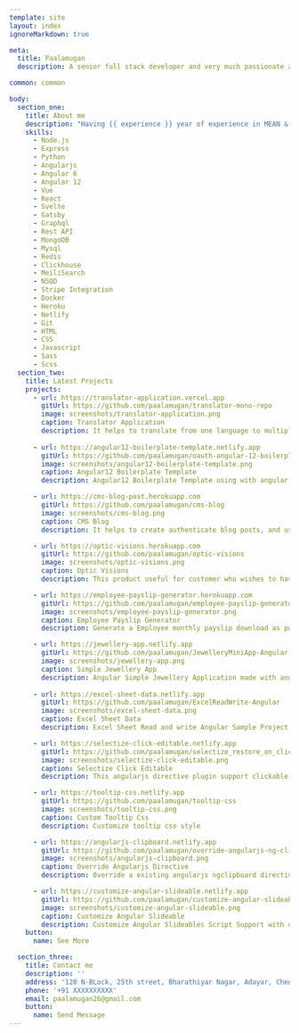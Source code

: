 ```yaml
---
template: site
layout: index
ignoreMarkdown: true

meta:
  title: Paalamugan
  description: A senior full stack developer and very much passionate and interesting about any coding language.

common: common

body:
  section_one:
    title: About me
    description: "Having {{ experience }} year of experience in MEAN & MERN Stack development and more enthusiasm for my work. Able to work independently, as a part of team and able to vaporize and grasp the new things. Extensive experience in working with product development and startup Product Company."
    skills:
      - Node.js
      - Express
      - Python
      - Angularjs
      - Angular 6
      - Angular 12
      - Vue
      - React
      - Svelte
      - Gatsby
      - Graphql
      - Rest API
      - MongoDB
      - Mysql
      - Redis
      - Clickhouse
      - MeiliSearch
      - NSQD
      - Stripe Integration
      - Docker
      - Heroku
      - Netlify
      - Git
      - HTML
      - CSS
      - Javascript
      - Sass
      - Scss
  section_two:
    title: Latest Projects
    projects:
      - url: https://translator-application.vercel.app
        gitUrl: https://github.com/paalamugan/translator-mono-repo
        image: screenshots/translator-application.png
        caption: Translator Application
        description: It helps to translate from one language to multiple languages using svelte.
        
      - url: https://angular12-boilerplate-template.netlify.app
        gitUrl: https://github.com/paalamugan/oauth-angular-12-boilerplate-template
        image: screenshots/angular12-boilerplate-template.png
        caption: Angular12 Boilerplate Template
        description: Angular12 Boilerplate Template using with angular material, flexlayout, tailwind.

      - url: https://cms-blog-post.herokuapp.com
        gitUrl: https://github.com/paalamugan/cms-blog
        image: screenshots/cms-blog.png
        caption: CMS Blog
        description: It helps to create authenticate blog posts, and users can also comments the specific posts.

      - url: https://optic-visions.herokuapp.com
        gitUrl: https://github.com/paalamugan/optic-visions
        image: screenshots/optic-visions.png
        caption: Optic Visions
        description: This product useful for customer who wishes to have all the details for the optical related business.

      - url: https://employee-payslip-generator.herokuapp.com
        gitUrl: https://github.com/paalamugan/employee-payslip-generator
        image: screenshots/employee-payslip-generator.png
        caption: Employee Payslip Generator
        description: Generate a Employee monthly payslip download as pdf and send to their mail.

      - url: https://jewellery-app.netlify.app
        gitUrl: https://github.com/paalamugan/JewelleryMiniApp-Angular
        image: screenshots/jewellery-app.png
        caption: Simple Jewellery App
        description: Angular Simple Jewellery Application made with angular6 framework.
        
      - url: https://excel-sheet-data.netlify.app
        gitUrl: https://github.com/paalamugan/ExcelReadWrite-Angular
        image: screenshots/excel-sheet-data.png
        caption: Excel Sheet Data
        description: Excel Sheet Read and write Angular Sample Project

      - url: https://selectize-click-editable.netlify.app
        gitUrl: https://github.com/paalamugan/selectize_restore_on_click_plugin
        image: screenshots/selectize-click-editable.png
        caption: Selectize Click Editable
        description: This angularjs directive plugin support clickable edit selectedItem in selectize.

      - url: https://tooltip-css.netlify.app
        gitUrl: https://github.com/paalamugan/tooltip-css
        image: screenshots/tooltip-css.png
        caption: Custom Tooltip Css
        description: Customize tooltip css style

      - url: https://angularjs-clipboard.netlify.app
        gitUrl: https://github.com/paalamugan/override-angularjs-ng-clipboard
        image: screenshots/angularjs-clipboard.png
        caption: Override Angularjs Directive
        description: Override a existing angularjs ngclipboard directive.

      - url: https://customize-angular-slideable.netlify.app
        gitUrl: https://github.com/paalamugan/customize-angular-slideables
        image: screenshots/customize-angular-slideable.png
        caption: Customize Angular Slideable
        description: Customize Angular Slideables Script Support with or without jquery.
    button:
      name: See More

  section_three:
    title: Contact me
    description: ''
    address: '120 N-BLock, 25th street, Bharathiyar Nagar, Adayar, Chennai: 600005'
    phone: '+91 XXXXXXXXXX'
    email: paalamugan26@gmail.com
    button:
      name: Send Message
---
```

